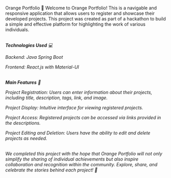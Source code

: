 Orange Portfolio 🍊
Welcome to Orange Portfolio! This is a navigable and responsive application that allows users to register and showcase their developed projects. This project was created as part of a hackathon to build a simple and effective platform for highlighting the work of various individuals.

<br>
<i><b>Technologies Used</b><i> 💻

Backend: Java Spring Boot

Frontend: React.js with Material-UI

<br>
<i><b>Main Features</b><i> 🚀

Project Registration: Users can enter information about their projects, including title, description, tags, link, and image.

Project Display: Intuitive interface for viewing registered projects.

Project Access: Registered projects can be accessed via links provided in the descriptions.

Project Editing and Deletion: Users have the ability to edit and delete projects as needed.

<br>
We completed this project with the hope that Orange Portfolio will not only simplify the sharing of individual achievements but also inspire collaboration and recognition within the community. Explore, share, and celebrate the stories behind each project! 🌟